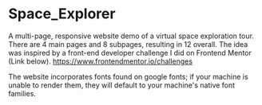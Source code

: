 # Space_Explorer
A multi-page, responsive website demo of a virtual space exploration tour. There are 4 main pages and 8 subpages, resulting in 12 overall. The idea was inspired by a front-end developer challenge I did on Frontend Mentor (Link below).
https://www.frontendmentor.io/challenges

The website incorporates fonts found on google fonts; if your machine is unable to render them, they will default to your machine's native font families.
